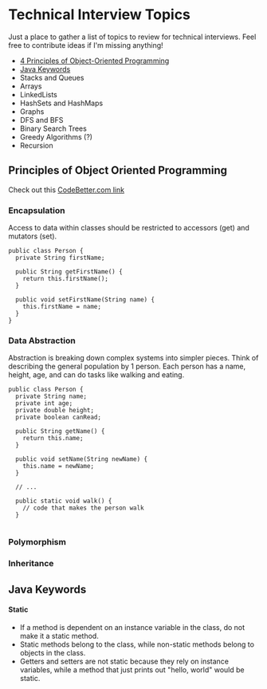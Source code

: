 # Technical Interview Topics
Just a place to gather a list of topics to review for technical interviews. Feel free to contribute ideas if I'm missing anything!

* [4 Principles of Object-Oriented Programming](#principles-of-object-oriented-programming)
* [Java Keywords](#java-keywords)
* Stacks and Queues
* Arrays
* LinkedLists
* HashSets and HashMaps
* Graphs
* DFS and BFS
* Binary Search Trees
* Greedy Algorithms (?)
* Recursion

## Principles of Object Oriented Programming

Check out this [CodeBetter.com link](http://codebetter.com/raymondlewallen/2005/07/19/4-major-principles-of-object-oriented-programming/)

### Encapsulation
Access to data within classes should be restricted to accessors (get) and mutators (set).
```
public class Person {
  private String firstName;
  
  public String getFirstName() {
    return this.firstName();
  }
  
  public void setFirstName(String name) {
    this.firstName = name;
  }
}
```

### Data Abstraction
Abstraction is breaking down complex systems into simpler pieces. Think of describing the general population by 1 person.
Each person has a name, height, age, and can do tasks like walking and eating.
```
public class Person {
  private String name;
  private int age;
  private double height;
  private boolean canRead;
  
  public String getName() {
    return this.name;
  }
  
  public void setName(String newName) {
    this.name = newName;
  }
  
  // ...
  
  public static void walk() {
    // code that makes the person walk
  }
  
```

### Polymorphism

### Inheritance


## Java Keywords
#### Static
* If a method is dependent on an instance variable in the class, do not make it a static method.
* Static methods belong to the class, while non-static methods belong to objects in the class.
* Getters and setters are not static because they rely on instance variables, while a method that just prints out "hello, world" would be static.
  
  
  
